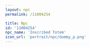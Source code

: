 ```yaml
---
layout: npc
permalink: /11004254

title: Npc
id: '11004254'
npc_name: 'Inscribed Totem'
icon_url: 'portrait/npc/dummy_p.png'
---
```

